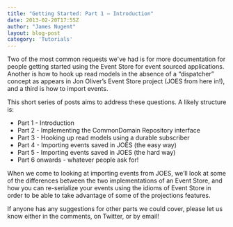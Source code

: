 ```yaml
---
title: "Getting Started: Part 1 – Introduction"
date: 2013-02-20T17:55Z
author: "James Nugent"
layout: blog-post
category: 'Tutorials'
---
```


Two of the most common requests we've had is for more documentation for people getting started using the Event Store for event sourced applications. Another is how to hook up read models in the absence of a “dispatcher” concept as appears in Jon Oliver’s Event Store project (JOES from here in!), and a third is how to import events.

This short series of posts aims to address these questions. A likely structure is:

- Part 1 - Introduction
- Part 2 - Implementing the CommonDomain Repository interface
- Part 3 - Hooking up read models using a durable subscriber
- Part 4 - Importing events saved in JOES (the easy way)
- Part 5 - Importing events saved in JOES (the hard way)
- Part 6 onwards - whatever people ask for!

When we come to looking at importing events from JOES, we’ll look at some of the differences between the two implementations of an Event Store, and how you can re-serialize your events using the idioms of Event Store in order to be able to take advantage of some of the projections features.

If anyone has any suggestions for other parts we could cover, please let us know either in the comments, on Twitter, or by email!